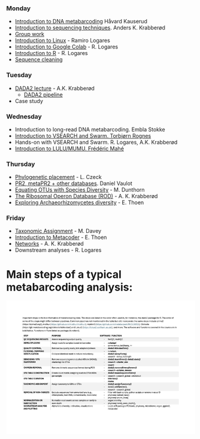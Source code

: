 ### Monday
- [Introduction to DNA metabarcoding](./Lecture_pdfs/Intro%20lecture%20revised.pdf) Håvard Kauserud
- [Introduction to sequencing techniques](../Lectures/Lecture_pdfs/Seq_tech_Krabberod_v25.pdf). Anders K. Krabberød
- [Group work](./Lecture_pdfs/Groups.pdf)
- [Introduction to Linux](../Lectures/Intro.to.unix/) - Ramiro Logares
- [Introduction to Google Colab](../Lectures/Intro.to.colab/) - R. Logares 
- [Introduction to R](../Lectures/intro.to.R/) - R. Logares
- [Sequence cleaning](../Lectures/cutadapt.and.seq.cleaning/)
### Tuesday
- [DADA2 lecture](./Lecture_pdfs/DADA2_lecture_V25.pdf) - A.K. Krabberød
  - [DADA2 pipeline](../Dada2_Pipeline/)
- Case study
### Wednesday
- Introduction to long-read DNA metabarcoding. Embla Stokke
- [Introduction to VSEARCH and Swarm. Torbjørn Rognes](./Lecture_pdfs/bio9901merg1-2025-vsearch-swarm.pdf)
- Hands-on with VSEARCH and Swarm. R. Logares, A.K. Krabberød
- [Introduction to LULU/MUMU. Frédéric Mahé](./Lecture_pdfs/mahe_lulu_olso_2025.pdf)
### Thursday
- [Phylogenetic placement](./Lecture_pdfs/phylogenetic-placement.pdf) - L. Czeck
- [PR2, metaPR2 + other databases](./Lecture_pdfs/2025-04-10%20PR2-UiO%20course.pdf). Daniel Vaulot
- [Equating OTUs with Species Diversity](./Lecture_pdfs/clustering_talk_Oslo_2025.pdf) - M. Dunthorn
- [The Ribosomal Operon Database (ROD)](./Lecture_pdfs/Krabberod_ROD_BIO9905MERG_V25.pdf) - A. K. Krabberød
- [Exploring Archaeorhizomycetes diversity](./Lecture_pdfs/Archies_spring2025_ELLA_THOEN.pdf) - E. Thoen
### Friday
- [Taxonomic Assignment](./Lecture_pdfs/metabarcoding_course_taxonomic_assignment_11042025.pdf) - M. Davey
- [Introduction to Metacoder](./Lecture_pdfs/Metacoder%20introduction.pdf) - E. Thoen
- [Networks](./Lecture_pdfs/Networks_Bio9905_V25.pdf) - A. K. Krabberød
- Downstream analyses - R. Logares

# Main steps of a typical metabarcoding analysis:

![](./Lecture_pdfs/bioinfo_steps.png)  
